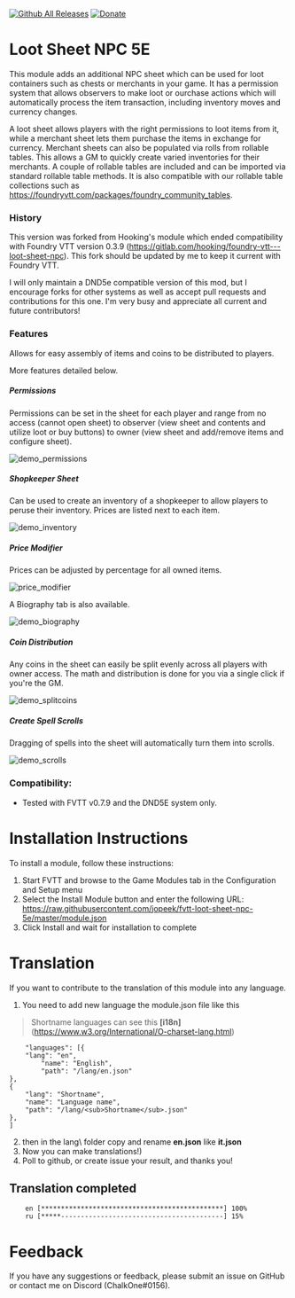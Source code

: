 [![Github All Releases](https://img.shields.io/github/downloads/jopeek/fvtt-loot-sheet-npc-5e/total.svg)]() [![Donate](https://img.shields.io/badge/Donate-BuyMeACoffee-green.svg)](https://www.buymeacoffee.com/ChalkOne)
# Loot Sheet NPC 5E

This module adds an additional NPC sheet which can be used for loot containers such as chests or merchants in your game. It has a permission system that allows observers to make loot or ourchase actions which will automatically process the item transaction, including inventory moves and currency changes. 

A loot sheet allows players with the right permissions to loot items from it, while a merchant sheet lets them purchase the items in exchange for currency. Merchant sheets can also be populated via rolls from rollable tables. This allows a GM to quickly create varied inventories for their merchants. A couple of rollable tables are included and can be imported via standard rollable table methods. It is also compatible with our rollable table collections such as https://foundryvtt.com/packages/foundry_community_tables.

### History

This version was forked from Hooking's module which ended compatibility with Foundry VTT version 0.3.9 (https://gitlab.com/hooking/foundry-vtt---loot-sheet-npc). This fork should be updated by me to keep it current with Foundry VTT.

I will only maintain a DND5e compatible version of this mod, but I encourage forks for other systems as well as accept pull requests and contributions for this one. I'm very busy and appreciate all current and future contributors!

### Features

Allows for easy assembly of items and coins to be distributed to players.

More features detailed below.

##### Permissions
Permissions can be set in the sheet for each player and range from no access (cannot open sheet) to observer (view sheet and contents and utilize loot or buy buttons) to owner (view sheet and add/remove items and configure sheet).

![demo_permissions](https://thumbs.gfycat.com/CaringWildKoi-size_restricted.gif)

##### Shopkeeper Sheet
Can be used to create an inventory of a shopkeeper to allow players to peruse their inventory. Prices are listed next to each item.

![demo_inventory](https://raw.githubusercontent.com/jopeek/fvtt-loot-sheet-npc-5e/master/images/demo_inventory.jpg)

##### Price Modifier
Prices can be adjusted by percentage for all owned items.

![price_modifier](https://thumbs.gfycat.com/WelloffFortunateInganue-size_restricted.gif)

A Biography tab is also available.

![demo_biography](https://raw.githubusercontent.com/jopeek/fvtt-loot-sheet-npc-5e/master/images/demo_biography.jpg)

##### Coin Distribution
Any coins in the sheet can easily be split evenly across all players with owner access. The math and distribution is done for you via a single click if you're the GM.

![demo_splitcoins](https://thumbs.gfycat.com/ElementaryDependentGalapagosdove-size_restricted.gif)

##### Create Spell Scrolls
Dragging of spells into the sheet will automatically turn them into scrolls.

![demo_scrolls](https://thumbs.gfycat.com/LividAccurateFluke-size_restricted.gif)

### Compatibility:
- Tested with FVTT v0.7.9 and the DND5E system only.

# Installation Instructions

To install a module, follow these instructions:

1. Start FVTT and browse to the Game Modules tab in the Configuration and Setup menu
2. Select the Install Module button and enter the following URL: https://raw.githubusercontent.com/jopeek/fvtt-loot-sheet-npc-5e/master/module.json
3. Click Install and wait for installation to complete 

# Translation
If you want to contribute to the translation of this module into any language.
1. You need to add new language the module.json file like this
    
> Shortname languages can see this  **[i18n]**(https://www.w3.org/International/O-charset-lang.html)  
``` 
    "languages": [{
    "lang": "en",
        "name": "English",
        "path": "/lang/en.json"
},
{
    "lang": "Shortname",
    "name": "Language name",
    "path": "/lang/<sub>Shortname</sub>.json"
},
]
```
2. then in the lang\ folder copy and rename **en.json** like **it.json** 
3. Now you can make translations!)
4. Poll to github, or create issue your result, and thanks you!

## Translation completed
```
    en [**********************************************] 100%
    ru [*****-----------------------------------------] 15%
```
# Feedback

If you have any suggestions or feedback, please submit an issue on GitHub or contact me on Discord (ChalkOne#0156).
